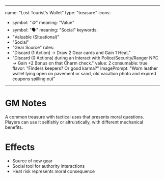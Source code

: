 
---
name: "Lost Tourist's Wallet"
type: "treasure"
icons:
  - symbol: "🪙"
    meaning: "Value"
  - symbol: "🗣️"
    meaning: "Social"
keywords:
  - "Valuable (Situational)"
  - "Social"
  - "Gear Source"
rules:
  - "Discard (1 Action) → Draw 2 Gear cards and Gain 1 Heat."
  - "Discard (0 Actions) during an Interact with Police/Security/Ranger NPC → Gain +2 Bonus on that Charm check."
value: 2
consumable: true
flavor: "Finders keepers? Or good karma?"
imagePrompt: "Worn leather wallet lying open on pavement or sand, old vacation photo and expired coupons spilling out"
---

# GM Notes

A common treasure with tactical uses that presents moral questions. Players can use it selfishly or altruistically, with different mechanical benefits.

# Effects

- Source of new gear
- Social tool for authority interactions
- Heat risk represents moral consequence
